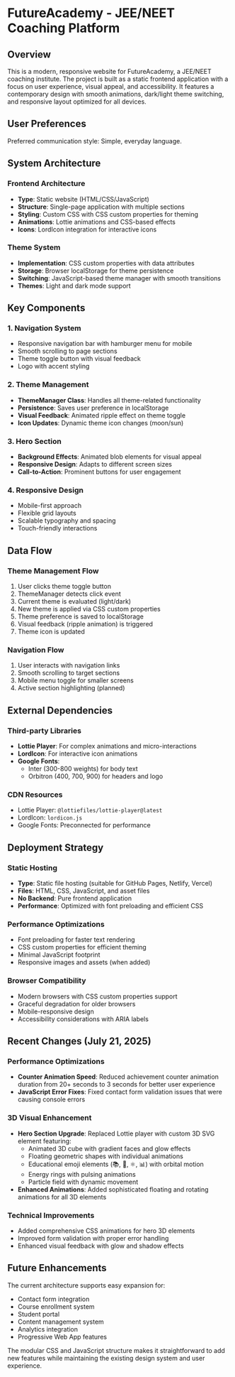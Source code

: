 # FutureAcademy - JEE/NEET Coaching Platform

## Overview

This is a modern, responsive website for FutureAcademy, a JEE/NEET coaching institute. The project is built as a static frontend application with a focus on user experience, visual appeal, and accessibility. It features a contemporary design with smooth animations, dark/light theme switching, and responsive layout optimized for all devices.

## User Preferences

Preferred communication style: Simple, everyday language.

## System Architecture

### Frontend Architecture
- **Type**: Static website (HTML/CSS/JavaScript)
- **Structure**: Single-page application with multiple sections
- **Styling**: Custom CSS with CSS custom properties for theming
- **Animations**: Lottie animations and CSS-based effects
- **Icons**: LordIcon integration for interactive icons

### Theme System
- **Implementation**: CSS custom properties with data attributes
- **Storage**: Browser localStorage for theme persistence
- **Switching**: JavaScript-based theme manager with smooth transitions
- **Themes**: Light and dark mode support

## Key Components

### 1. Navigation System
- Responsive navigation bar with hamburger menu for mobile
- Smooth scrolling to page sections
- Theme toggle button with visual feedback
- Logo with accent styling

### 2. Theme Management
- **ThemeManager Class**: Handles all theme-related functionality
- **Persistence**: Saves user preference in localStorage
- **Visual Feedback**: Animated ripple effect on theme toggle
- **Icon Updates**: Dynamic theme icon changes (moon/sun)

### 3. Hero Section
- **Background Effects**: Animated blob elements for visual appeal
- **Responsive Design**: Adapts to different screen sizes
- **Call-to-Action**: Prominent buttons for user engagement

### 4. Responsive Design
- Mobile-first approach
- Flexible grid layouts
- Scalable typography and spacing
- Touch-friendly interactions

## Data Flow

### Theme Management Flow
1. User clicks theme toggle button
2. ThemeManager detects click event
3. Current theme is evaluated (light/dark)
4. New theme is applied via CSS custom properties
5. Theme preference is saved to localStorage
6. Visual feedback (ripple animation) is triggered
7. Theme icon is updated

### Navigation Flow
1. User interacts with navigation links
2. Smooth scrolling to target sections
3. Mobile menu toggle for smaller screens
4. Active section highlighting (planned)

## External Dependencies

### Third-party Libraries
- **Lottie Player**: For complex animations and micro-interactions
- **LordIcon**: For interactive icon animations
- **Google Fonts**: 
  - Inter (300-800 weights) for body text
  - Orbitron (400, 700, 900) for headers and logo

### CDN Resources
- Lottie Player: `@lottiefiles/lottie-player@latest`
- LordIcon: `lordicon.js`
- Google Fonts: Preconnected for performance

## Deployment Strategy

### Static Hosting
- **Type**: Static file hosting (suitable for GitHub Pages, Netlify, Vercel)
- **Files**: HTML, CSS, JavaScript, and asset files
- **No Backend**: Pure frontend application
- **Performance**: Optimized with font preloading and efficient CSS

### Performance Optimizations
- Font preloading for faster text rendering
- CSS custom properties for efficient theming
- Minimal JavaScript footprint
- Responsive images and assets (when added)

### Browser Compatibility
- Modern browsers with CSS custom properties support
- Graceful degradation for older browsers
- Mobile-responsive design
- Accessibility considerations with ARIA labels

## Recent Changes (July 21, 2025)

### Performance Optimizations
- **Counter Animation Speed**: Reduced achievement counter animation duration from 20+ seconds to 3 seconds for better user experience
- **JavaScript Error Fixes**: Fixed contact form validation issues that were causing console errors

### 3D Visual Enhancement
- **Hero Section Upgrade**: Replaced Lottie player with custom 3D SVG element featuring:
  - Animated 3D cube with gradient faces and glow effects
  - Floating geometric shapes with individual animations
  - Educational emoji elements (📚, 🧬, ⚛️, 📊) with orbital motion
  - Energy rings with pulsing animations
  - Particle field with dynamic movement
- **Enhanced Animations**: Added sophisticated floating and rotating animations for all 3D elements

### Technical Improvements
- Added comprehensive CSS animations for hero 3D elements
- Improved form validation with proper error handling
- Enhanced visual feedback with glow and shadow effects

## Future Enhancements

The current architecture supports easy expansion for:
- Contact form integration
- Course enrollment system
- Student portal
- Content management system
- Analytics integration
- Progressive Web App features

The modular CSS and JavaScript structure makes it straightforward to add new features while maintaining the existing design system and user experience.